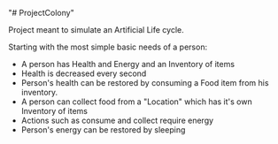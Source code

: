 "# ProjectColony" 

Project meant to simulate an Artificial Life cycle.

Starting with the most simple basic needs of a person:
- A person has Health and Energy and an Inventory of items
- Health is decreased every second
- Person's health can be restored by consuming a Food item from his inventory.
- A person can collect food from a "Location" which has it's own Inventory of items
- Actions such as consume and collect require energy
- Person's energy can be restored by sleeping


